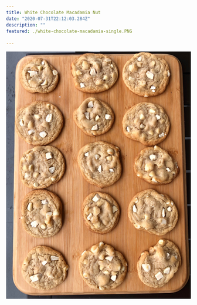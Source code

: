 ```yaml
---
title: White Chocolate Macadamia Nut
date: "2020-07-31T22:12:03.284Z"
description: ""
featured: ./white-chocolate-macadamia-single.PNG

---
```


![Look at all of those M&M cookies](./white-chocolate-macadamia-plate.JPG)